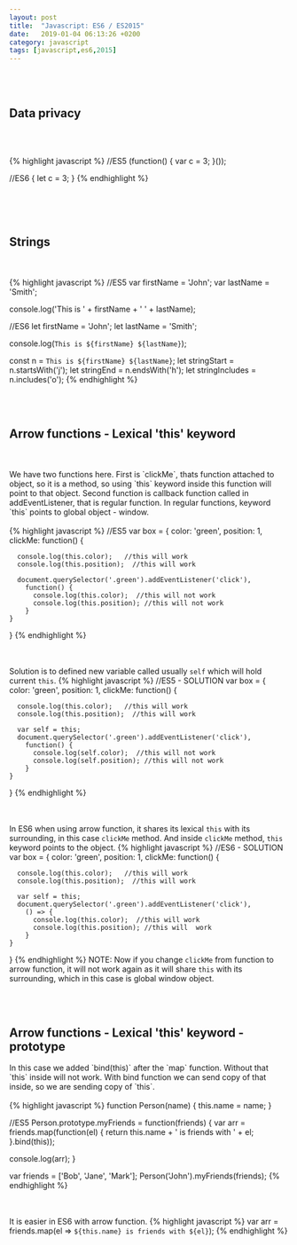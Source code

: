 ```yaml
---
layout: post
title:  "Javascript: ES6 / ES2015"
date:   2019-01-04 06:13:26 +0200
category: javascript
tags: [javascript,es6,2015]
---
```



<br /><br />
<h2>Data privacy</h2>
<br /> <br />

{% highlight javascript %}
//ES5
(function() {
   var c = 3;
}());


//ES6
{
  let c = 3;
}
{% endhighlight %}
<br /><br />


<br /><br />
<h2>Strings</h2>
<br /> <br />
{% highlight javascript %}
//ES5
var firstName = 'John';
var lastName = 'Smith';

console.log('This is ' + firstName + ' ' + lastName);

//ES6
let firstName = 'John';
let lastName = 'Smith';

console.log(`This is ${firstName} ${lastName}`);

const n = `This is ${firstName} ${lastName}`;
let stringStart = n.startsWith('j');
let stringEnd = n.endsWith('h');
let stringIncludes = n.includes('o');
{% endhighlight %}



<br /><br />
<h2>Arrow functions - Lexical 'this' keyword</h2>
<br /> <br />
We have two functions here. First is `clickMe`, thats function attached to object, so it is a method, so using `this` keyword inside this function will point to that object. Second function is callback function called in addEventListener, that is regular function. In regular functions, keyword `this` points to global object - window.
<br /><br />
{% highlight javascript %}
//ES5
var box = {
    color: 'green',
    position: 1,
    clickMe: function() {

      console.log(this.color);   //this will work
      console.log(this.position);  //this will work

      document.querySelector('.green').addEventListener('click'), 
        function() {
          console.log(this.color);  //this will not work
          console.log(this.position); //this will not work
        }
    }
}
{% endhighlight %}

<br /><br />
Solution is to defined new variable called usually `self` which will hold current `this`.
{% highlight javascript %}
//ES5 - SOLUTION
var box = {
    color: 'green',
    position: 1,
    clickMe: function() {

      console.log(this.color);   //this will work
      console.log(this.position);  //this will work
      
      var self = this;
      document.querySelector('.green').addEventListener('click'), 
        function() {
          console.log(self.color);  //this will not work
          console.log(self.position); //this will not work
        }
    }
}
{% endhighlight %}



<br /><br />
In ES6 when using arrow function, it shares its lexical `this` with its surrounding, in this case `clickMe` method. And inside `clickMe` method, `this` keyword points to the object.
{% highlight javascript %}
//ES6 - SOLUTION
var box = {
    color: 'green',
    position: 1,
    clickMe: function() {

      console.log(this.color);   //this will work
      console.log(this.position);  //this will work
      
      var self = this;
      document.querySelector('.green').addEventListener('click'), 
        () => {
          console.log(this.color);  //this will work
          console.log(this.position); //this will  work
        }
    }
}
{% endhighlight %}
NOTE: Now if you change `clickMe` from function to arrow function, it will not work again as it will share `this` with its surrounding, which in this case is global window object.



<br /><br />
<h2>Arrow functions - Lexical 'this' keyword - prototype</h2>
In this case we added `bind(this)` after the `map` function. Without that `this` inside will not work. With bind function we can send copy of that inside, so we are sending copy of `this`.
<br /> <br />
{% highlight javascript %}
function Person(name) {
  this.name = name;
}

//ES5
Person.prototype.myFriends = function(friends) {
  var arr = friends.map(function(el) {
    return this.name + ' is friends with ' + el;
  }.bind(this));

  console.log(arr);
}

var friends = ['Bob', 'Jane', 'Mark'];
Person('John').myFriends(friends);
{% endhighlight %}

<br/><br/>
It is easier in ES6 with arrow function.
{% highlight javascript %}
  var arr = friends.map(el => `${this.name} is friends with ${el}`);
{% endhighlight %}
